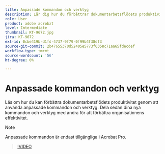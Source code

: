 ```yaml
---
title: Anpassade kommandon och verktyg
description: Lär dig hur du förbättrar dokumentarbetsflödets produktivitet genom att använda anpassade kommandon och verktyg
role: User
product: adobe acrobat
level: Intermediate
thumbnail: KT-9672.jpg
jira: KT-9672
exl-id: 0cbe419b-d1fd-4737-9f79-0f99b4f38df3
source-git-commit: 2b47655370d52405e5773f0358c71aa65fdecdef
workflow-type: tm+mt
source-wordcount: '56'
ht-degree: 0%

---
```


# Anpassade kommandon och verktyg

Läs om hur du kan förbättra dokumentarbetsflödets produktivitet genom att använda anpassade kommandon och verktyg. Dela sedan dina nya kommandon och verktyg med andra för att förbättra organisationens effektivitet.

>[!NOTE]
>
>Anpassade kommandon är endast tillgängliga i Acrobat Pro.

>[!VIDEO](https://video.tv.adobe.com/v/340545?quality=12&learn=on&hidetitle=true)

